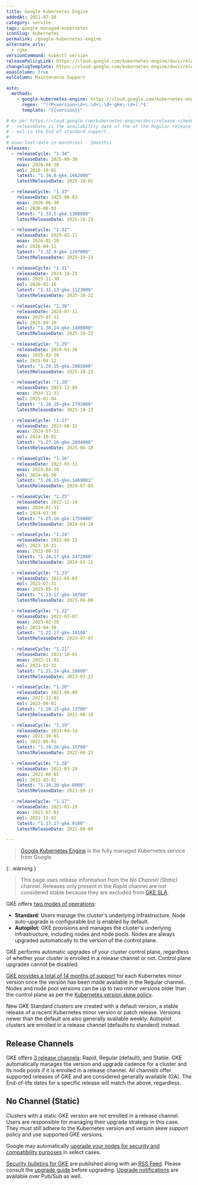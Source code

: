 ```yaml
---
title: Google Kubernetes Engine
addedAt: 2021-07-28
category: service
tags: google managed-kubernetes
iconSlug: kubernetes
permalink: /google-kubernetes-engine
alternate_urls:
  - /gke
versionCommand: kubectl version
releasePolicyLink: https://cloud.google.com/kubernetes-engine/docs/release-schedule
changelogTemplate: https://cloud.google.com/kubernetes-engine/docs/release-notes-nochannel
eoasColumn: true
eolColumn: Maintenance Support

auto:
  methods:
    - google-kubernetes-engine: https://cloud.google.com/kubernetes-engine/docs/release-notes-nochannel
      regex: '^(?P<version>\d+\.\d+\.\d+-gke\.\d+).*$'
      template: "{{version}}"

# As per https://cloud.google.com/kubernetes-engine/docs/release-schedule:
# - releaseDate is the availability date of the of the Regular release channel,
# - eol is the End of standard support .
#
# eoas:last-date-in-month(eol - 2months)
releases:
  - releaseCycle: "1.34"
    releaseDate: 2025-09-30
    eoas: 2026-08-30
    eol: 2026-10-01
    latest: "1.34.0-gke.1662000"
    latestReleaseDate: 2025-10-01

  - releaseCycle: "1.33"
    releaseDate: 2025-06-03
    eoas: 2026-06-30
    eol: 2026-08-03
    latest: "1.33.5-gke.1308000"
    latestReleaseDate: 2025-10-22

  - releaseCycle: "1.32"
    releaseDate: 2025-02-11
    eoas: 2026-02-28
    eol: 2026-04-11
    latest: "1.32.9-gke.1207000"
    latestReleaseDate: 2025-10-22

  - releaseCycle: "1.31"
    releaseDate: 2024-10-25
    eoas: 2025-11-30
    eol: 2026-01-16
    latest: "1.31.13-gke.1123000"
    latestReleaseDate: 2025-10-22

  - releaseCycle: "1.30"
    releaseDate: 2024-07-31
    eoas: 2025-07-31
    eol: 2025-09-30
    latest: "1.30.14-gke.1408000"
    latestReleaseDate: 2025-10-22

  - releaseCycle: "1.29"
    releaseDate: 2024-01-26
    eoas: 2025-02-28
    eol: 2025-04-12
    latest: "1.29.15-gke.2085000"
    latestReleaseDate: 2025-10-22

  - releaseCycle: "1.28"
    releaseDate: 2023-12-04
    eoas: 2024-12-31
    eol: 2025-02-04
    latest: "1.28.15-gke.2793000"
    latestReleaseDate: 2025-10-22

  - releaseCycle: "1.27"
    releaseDate: 2023-06-15
    eoas: 2024-07-31
    eol: 2024-10-01
    latest: "1.27.16-gke.2894000"
    latestReleaseDate: 2025-06-18

  - releaseCycle: "1.26"
    releaseDate: 2023-03-31
    eoas: 2024-04-30
    eol: 2024-06-30
    latest: "1.26.15-gke.1469001"
    latestReleaseDate: 2024-07-03

  - releaseCycle: "1.25"
    releaseDate: 2022-12-14
    eoas: 2024-01-31
    eol: 2024-03-30
    latest: "1.25.16-gke.1759000"
    latestReleaseDate: 2024-04-18

  - releaseCycle: "1.24"
    releaseDate: 2022-06-23
    eol: 2023-10-31
    eoas: 2023-08-31
    latest: "1.24.17-gke.2472000"
    latestReleaseDate: 2024-01-11

  - releaseCycle: "1.23"
    releaseDate: 2022-05-03
    eol: 2023-07-31
    eoas: 2023-05-31
    latest: "1.23.17-gke.10700"
    latestReleaseDate: 2023-08-08

  - releaseCycle: "1.22"
    releaseDate: 2022-03-07
    eoas: 2023-02-28
    eol: 2023-04-30
    latest: "1.22.17-gke.14100"
    latestReleaseDate: 2023-07-07

  - releaseCycle: "1.21"
    releaseDate: 2021-10-01
    eoas: 2022-11-01
    eol: 2023-01-31
    latest: "1.21.14-gke.18800"
    latestReleaseDate: 2023-03-22

  - releaseCycle: "1.20"
    releaseDate: 2021-06-09
    eoas: 2021-12-01
    eol: 2022-08-01
    latest: "1.20.15-gke.13700"
    latestReleaseDate: 2022-08-18

  - releaseCycle: "1.19"
    releaseDate: 2021-04-14
    eoas: 2021-10-01
    eol: 2022-06-01
    latest: "1.19.16-gke.15700"
    latestReleaseDate: 2022-06-23

  - releaseCycle: "1.18"
    releaseDate: 2021-03-29
    eoas: 2021-08-01
    eol: 2022-03-01
    latest: "1.18.20-gke.6000"
    latestReleaseDate: 2021-09-17

  - releaseCycle: "1.17"
    releaseDate: 2021-03-29
    eoas: 2021-07-01
    eol: 2021-11-01
    latest: "1.17.17-gke.9100"
    latestReleaseDate: 2021-06-09

---
```


> [Google Kubernetes Engine](https://cloud.google.com/kubernetes-engine) is the fully managed Kubernetes service from Google.

{: .warning }

> This page uses release information from the _No Channel (Static)_ channel.
> Releases only present in the _Rapid_ channel are not considered stable
> because they are excluded from [GKE SLA](https://cloud.google.com/kubernetes-engine/sla).

GKE offers [two modes of operations](https://cloud.google.com/kubernetes-engine/docs/concepts/autopilot-overview#comparison):

- **Standard**: Users manage the cluster's underlying infrastructure.
  Node auto-upgrade is configurable but is enabled by default.
- **Autopilot**: GKE provisions and manages the cluster's underlying infrastructure, including nodes and node pools.
  Nodes are always upgraded automatically to the version of the control plane.

GKE performs automatic upgrades of your cluster control plane, regardless of whether your cluster is enrolled in a release channel or not.
Control plane upgrades cannot be disabled.

[GKE provides a total of 14 months of support](https://cloud.google.com/kubernetes-engine/versioning) for each Kubernetes minor version
once the version has been made available in the Regular channel.
Nodes and node pool versions can be up to two minor versions older than the control plane
as per the [Kubernetes version skew policy](https://kubernetes.io/releases/version-skew-policy/).

New GKE Standard clusters are created with a default version, a stable release of a recent Kubernetes minor version or patch release.
Versions newer than the default are also generally available weekly.
Autopilot clusters are enrolled in a release channel (defaults to standard) instead.

## Release Channels

GKE offers [3 release channels](https://cloud.google.com/kubernetes-engine/docs/concepts/release-channels): Rapid, Regular (default), and Stable.
GKE automatically manages the version and upgrade cadence for a cluster and its node pools if it is enrolled in a release channel.
All channels offer supported releases of GKE and are considered generally available (GA).
The End-of-life dates for a specific release will match the above, regardless.

## No Channel (Static)

Clusters with a static GKE version are not enrolled in a release channel.
Users are responsible for managing their upgrade strategy in this case.
They must still adhere to the Kubernetes version and version skew support policy and use supported GKE versions.

Google may automatically [upgrade your nodes for security and compatibility purposes](https://cloud.google.com/kubernetes-engine/upgrades#automatic_node_upgrades_for_security_and_compatibility) in select cases.

[Security bulletins for GKE](https://cloud.google.com/anthos/clusters/docs/security-bulletins)
are published along with an [RSS Feed](https://cloud.google.com/feeds/anthos-gke-security-bulletins.xml).
Please consult the [upgrade guide](https://cloud.google.com/kubernetes-engine/upgrades) before upgrading.
[Upgrade notifications](https://cloud.google.com/kubernetes-engine/docs/concepts/cluster-notifications) are available over Pub/Sub as well.
